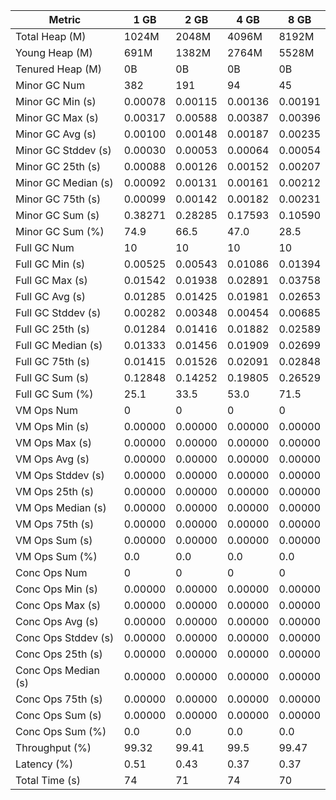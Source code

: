 | Metric | 1 GB | 2 GB | 4 GB | 8 GB |
|------|----|----|----|----|
| Total Heap (M) | 1024M | 2048M | 4096M | 8192M |
| Young Heap (M) | 691M | 1382M | 2764M | 5528M |
| Tenured Heap (M) | 0B | 0B | 0B | 0B |
| Minor GC Num | 382 | 191 | 94 | 45 |
| Minor GC Min (s) | 0.00078 | 0.00115 | 0.00136 | 0.00191 |
| Minor GC Max (s) | 0.00317 | 0.00588 | 0.00387 | 0.00396 |
| Minor GC Avg (s) | 0.00100 | 0.00148 | 0.00187 | 0.00235 |
| Minor GC Stddev (s) | 0.00030 | 0.00053 | 0.00064 | 0.00054 |
| Minor GC 25th (s) | 0.00088 | 0.00126 | 0.00152 | 0.00207 |
| Minor GC Median (s) | 0.00092 | 0.00131 | 0.00161 | 0.00212 |
| Minor GC 75th (s) | 0.00099 | 0.00142 | 0.00182 | 0.00231 |
| Minor GC Sum (s) | 0.38271 | 0.28285 | 0.17593 | 0.10590 |
| Minor GC Sum (%) | 74.9 | 66.5 | 47.0 | 28.5 |
| Full GC Num | 10 | 10 | 10 | 10 |
| Full GC Min (s) | 0.00525 | 0.00543 | 0.01086 | 0.01394 |
| Full GC Max (s) | 0.01542 | 0.01938 | 0.02891 | 0.03758 |
| Full GC Avg (s) | 0.01285 | 0.01425 | 0.01981 | 0.02653 |
| Full GC Stddev (s) | 0.00282 | 0.00348 | 0.00454 | 0.00685 |
| Full GC 25th (s) | 0.01284 | 0.01416 | 0.01882 | 0.02589 |
| Full GC Median (s) | 0.01333 | 0.01456 | 0.01909 | 0.02699 |
| Full GC 75th (s) | 0.01415 | 0.01526 | 0.02091 | 0.02848 |
| Full GC Sum (s) | 0.12848 | 0.14252 | 0.19805 | 0.26529 |
| Full GC Sum (%) | 25.1 | 33.5 | 53.0 | 71.5 |
| VM Ops Num | 0 | 0 | 0 | 0 |
| VM Ops Min (s) | 0.00000 | 0.00000 | 0.00000 | 0.00000 |
| VM Ops Max (s) | 0.00000 | 0.00000 | 0.00000 | 0.00000 |
| VM Ops Avg (s) | 0.00000 | 0.00000 | 0.00000 | 0.00000 |
| VM Ops Stddev (s) | 0.00000 | 0.00000 | 0.00000 | 0.00000 |
| VM Ops 25th (s) | 0.00000 | 0.00000 | 0.00000 | 0.00000 |
| VM Ops Median (s) | 0.00000 | 0.00000 | 0.00000 | 0.00000 |
| VM Ops 75th (s) | 0.00000 | 0.00000 | 0.00000 | 0.00000 |
| VM Ops Sum (s) | 0.00000 | 0.00000 | 0.00000 | 0.00000 |
| VM Ops Sum (%) | 0.0 | 0.0 | 0.0 | 0.0 |
| Conc Ops Num | 0 | 0 | 0 | 0 |
| Conc Ops Min (s) | 0.00000 | 0.00000 | 0.00000 | 0.00000 |
| Conc Ops Max (s) | 0.00000 | 0.00000 | 0.00000 | 0.00000 |
| Conc Ops Avg (s) | 0.00000 | 0.00000 | 0.00000 | 0.00000 |
| Conc Ops Stddev (s) | 0.00000 | 0.00000 | 0.00000 | 0.00000 |
| Conc Ops 25th (s) | 0.00000 | 0.00000 | 0.00000 | 0.00000 |
| Conc Ops Median (s) | 0.00000 | 0.00000 | 0.00000 | 0.00000 |
| Conc Ops 75th (s) | 0.00000 | 0.00000 | 0.00000 | 0.00000 |
| Conc Ops Sum (s) | 0.00000 | 0.00000 | 0.00000 | 0.00000 |
| Conc Ops Sum (%) | 0.0 | 0.0 | 0.0 | 0.0 |
| Throughput (%) | 99.32 | 99.41 | 99.5 | 99.47 |
| Latency (%) | 0.51 | 0.43 | 0.37 | 0.37 |
| Total Time (s) | 74 | 71 | 74 | 70 |
